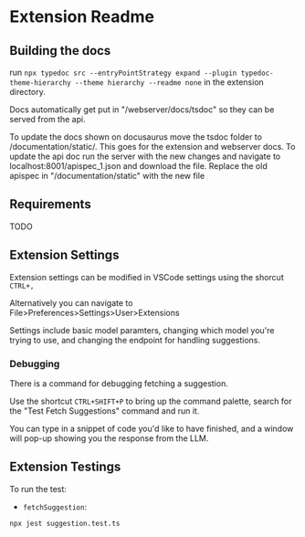 # Extension Readme

## Building the docs

run `npx typedoc src --entryPointStrategy expand --plugin typedoc-theme-hierarchy --theme hierarchy --readme none` in the extension directory.

Docs automatically get put in "/webserver/docs/tsdoc" so they can be served from the api.

To update the docs shown on docusaurus move the tsdoc folder to /documentation/static/. This goes for the extension and webserver docs. To update the api doc run the server with the new changes and navigate to localhost:8001/apispec_1.json and download the file. Replace the old apispec in "/documentation/static" with the new file


## Requirements

TODO

## Extension Settings

Extension settings can be modified in VSCode settings using the shorcut `CTRL+,` 

Alternatively you can navigate to File>Preferences>Settings>User>Extensions

Settings include basic model paramters, changing which model you're trying to use, and changing the endpoint for handling suggestions.

### Debugging
There is a command for debugging fetching a suggestion.

Use the shortcut `CTRL+SHIFT+P` to bring up the command palette, search for the "Test Fetch Suggestions" command and run it.

You can type in a snippet of code you'd like to have finished, and a window will pop-up showing you the response from the LLM.

## Extension Testings

To run the test:

* `fetchSuggestion`: 
```
npx jest suggestion.test.ts
```
